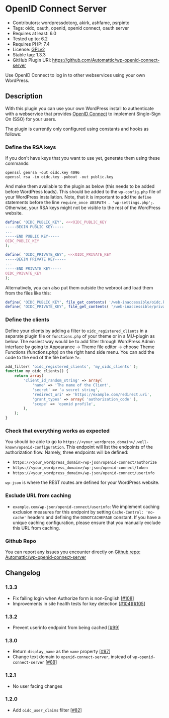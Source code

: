 # OpenID Connect Server

- Contributors: wordpressdotorg, akirk, ashfame, psrpinto
- Tags: oidc, oauth, openid, openid connect, oauth server
- Requires at least: 6.0
- Tested up to: 6.2
- Requires PHP: 7.4
- License: [GPLv2](http://www.gnu.org/licenses/gpl-2.0.html)
- Stable tag: 1.3.3
- GitHub Plugin URI: https://github.com/Automattic/wp-openid-connect-server

Use OpenID Connect to log in to other webservices using your own WordPress.

## Description

With this plugin you can use your own WordPress install to authenticate with a webservice that provides [OpenID Connect](https://openid.net/connect/) to implement Single-Sign On (SSO) for your users.

The plugin is currently only configured using constants and hooks as follows:

### Define the RSA keys

If you don't have keys that you want to use yet, generate them using these commands:
~~~console
openssl genrsa -out oidc.key 4096
openssl rsa -in oidc.key -pubout -out public.key
~~~

And make them available to the plugin as below (this needs to be added before WordPress loads). This should be added to the `wp-config.php` file of your WordPress installation. Note, that it is important to add the `define` statements before the line `require_once ABSPATH . 'wp-settings.php';`. Otherwise, your RSA keys might not be visible to the rest of the WordPress website.

~~~php
define( 'OIDC_PUBLIC_KEY', <<<OIDC_PUBLIC_KEY
-----BEGIN PUBLIC KEY-----
...
-----END PUBLIC KEY-----
OIDC_PUBLIC_KEY
);

define( 'OIDC_PRIVATE_KEY', <<<OIDC_PRIVATE_KEY
-----BEGIN PRIVATE KEY-----
...
-----END PRIVATE KEY-----
OIDC_PRIVATE_KEY
);
~~~
Alternatively, you can also put them outside the webroot and load them from the files like this:
~~~php
define( 'OIDC_PUBLIC_KEY', file_get_contents( '/web-inaccessible/oidc.key' ) );
define( 'OIDC_PRIVATE_KEY', file_get_contents( '/web-inaccessible/private.key' ) );
~~~

### Define the clients

Define your clients by adding a filter to `oidc_registered_clients` in a separate plugin file or `functions.php` of your theme or in a MU-plugin as below. The easiest way would be to add filter through WordPress Admin interface by going to Appearance -> Theme file editor -> choose Theme Functions (functions.php) on the right hand side menu. You can add the code to the end of the file before `?>`.
~~~php
add_filter( 'oidc_registered_clients', 'my_oidc_clients' );
function my_oidc_clients() {
	return array(
		'client_id_random_string' => array(
			'name' => 'The name of the Client',
			'secret' => 'a secret string',
			'redirect_uri' => 'https://example.com/redirect.uri',
			'grant_types' => array( 'authorization_code' ),
			'scope' => 'openid profile',
		),
	);
}
~~~

### Check that everything works as expected
You should be able to go to `https://<your_wordpress_domain>/.well-known/openid-configuration`. This endpoint will list the endpoints of the authorization flow. Namely, three endpoints will be defined:
- `https://<your_wordpress_domain>/wp-json/openid-connect/authorize` 
- `https://<your_wordpress_domain>/wp-json/openid-connect/token` 
- `https://<your_wordpress_domain>/wp-json/openid-connect/userinfo` 

`wp-json` is where the REST routes are defined for your WordPress website.

### Exclude URL from caching

- `example.com/wp-json/openid-connect/userinfo`: We implement caching exclusion measures for this endpoint by setting `Cache-Control: 'no-cache'` headers and defining the `DONOTCACHEPAGE` constant. If you have a unique caching configuration, please ensure that you manually exclude this URL from caching.

### Github Repo
You can report any issues you encounter directly on [Github repo: Automattic/wp-openid-connect-server](https://github.com/Automattic/wp-openid-connect-server)

## Changelog

### 1.3.3

- Fix failing login when Authorize form is non-English [[#108](https://github.com/Automattic/wp-openid-connect-server/pull/108)]
- Improvements in site health tests for key detection [[#104](https://github.com/Automattic/wp-openid-connect-server/pull/104)][[#105](https://github.com/Automattic/wp-openid-connect-server/pull/105)]

### 1.3.2

- Prevent userinfo endpoint from being cached [[#99](https://github.com/Automattic/wp-openid-connect-server/pull/99)]

### 1.3.0

- Return `display_name` as the `name` property [[#87](https://github.com/Automattic/wp-openid-connect-server/pull/87)]
- Change text domain to `openid-connect-server`, instead of `wp-openid-connect-server` [[#88](https://github.com/Automattic/wp-openid-connect-server/pull/88)]

### 1.2.1

- No user facing changes

### 1.2.0

- Add `oidc_user_claims` filter [[#82](https://github.com/Automattic/wp-openid-connect-server/pull/82)]
